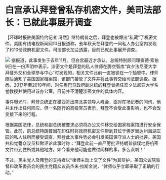 # 白宫承认拜登曾私存机密文件，美司法部长：已就此事展开调查

【环球时报驻美国特约记者
冯然】继特朗普之后，拜登也被爆出“私藏”了机密文件。美国有线电视新闻网10日报道称，去年秋天在拜登的一间私人办公室内发现了约10份政府机密文件。司法部长加兰透露，目前已就此事展开调查。

![](https://inews.gtimg.com/newsapp_bt/0/15604622038/1000)
据报道，此事发生于去年11月，但白宫最近才承认。总统特别顾问理查德·索伯9日在一份声明中表示，涉密文件是拜登的私人律师在腾空智库“宾夕法尼亚大学拜登外交和全球参与中心”时发现的，相关文件此前一直被锁在一个抽屉中。律师随后通知了美国国家档案馆，该部门接管了文件并将此事转交给司法部调查。据悉，2017年至2019年间，时任奥巴马政府副总统的拜登曾担任宾夕法尼亚大学名誉教授并使用过该办公室，目前并不清楚涉密文件的具体内容。

事件曝光时，拜登总统正在墨西哥出席北美领导人峰会，面对在场记者的问询，他并未作出任何回应。但一名随行的高级官员表示，拜登不会受此事影响，也不会改变接下来的行程。

根据美国法律，总统和副总统被要求必须将办公文件移交给国家档案馆进行安全保管。此前，前总统特朗普因在卸任时将政府机密文件带到其位于佛罗里达州海湖庄园的私人住所而接受调查，拜登此次事件势必会引发美国保守派人士的批评。美国共和党籍众议员科默评论此事时称：“拜登此前一直严厉批评特朗普错误地将机密文件带到住所或其他地方，如今看来他可能也做过同样的事，多么讽刺！”

不过，民主党人及拜登的支持者以“律师主动上交了文件”为其辩护。美国众议院监督和改革委员会的民主党籍众议员杰米·拉斯金说，“律师似乎立即采取了正确的行动。”

